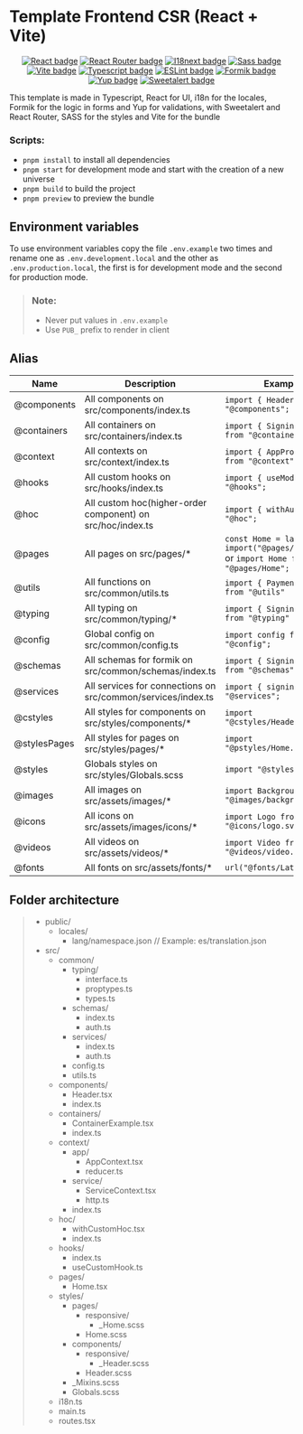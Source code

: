 # Template Frontend CSR (React + Vite)
<p align="center">
  <a href="https://beta.reactjs.org/apis/react" target="_blank" rel="noopener noreferrer" style="display: inline-block;">
    <img src="https://img.shields.io/badge/react%20-%2361dafb.svg?&style=for-the-badge&logo=react&logoColor=white" alt="React badge" />
  </a>
  <a href="https://reactrouter.com/en/main" target="_blank" rel="noopener noreferrer" style="display: inline-block;">
    <img src="https://img.shields.io/badge/react%20router%20-%23f44250.svg?&style=for-the-badge&logo=reactrouter&logoColor=white" alt="React Router badge" />
  </a>
  <a href="https://www.i18next.com/" target="_blank" rel="noopener noreferrer" style="display: inline-block;">
    <img src="https://img.shields.io/badge/i18next%20-%2326a69a.svg?&style=for-the-badge&logo=i18next&logoColor=white" alt="I18next badge" />
  </a>
  <a href="https://sass-lang.com/documentation/" target="_blank" rel="noopener noreferrer" style="display: inline-block;">
    <img src="https://img.shields.io/badge/sass%20-%23bf4080.svg?&style=for-the-badge&logo=sass&logoColor=white" alt="Sass badge" />
  </a>
  <br />
  <a href="https://vitejs.dev/" target="_blank" rel="noopener noreferrer" style="display: inline-block;">
    <img src="https://img.shields.io/badge/vite%20-%23BD34FE.svg?&style=for-the-badge&logo=vite&logoColor=white" alt="Vite badge" />
  </a>
  <a href="https://vitejs.dev/" target="_blank" rel="noopener noreferrer" style="display: inline-block;">
    <img src="https://img.shields.io/badge/typescript%20-%233178C6.svg?&style=for-the-badge&logo=typescript&logoColor=white" alt="Typescript badge" />
  </a>
  <a href="https://eslint.org/docs/latest/user-guide/getting-started" target="_blank" rel="noopener noreferrer" style="display: inline-block;">
    <img src="https://img.shields.io/badge/eslint%20-%234b32c3.svg?&style=for-the-badge&logo=eslint&logoColor=white" alt="ESLint badge" />
  </a>
  <a href="https://formik.org/docs/overview" target="_blank" rel="noopener noreferrer" style="display: inline-block;">
    <img src="https://img.shields.io/badge/formik%20-%231d4ed8.svg?&style=for-the-badge&logo=formik&logoColor=white" alt="Formik badge" />
  </a>
  <a href="https://www.npmjs.com/package/yup" target="_blank" rel="noopener noreferrer" style="display: inline-block;">
    <img src="https://img.shields.io/badge/yup%20-%23111827.svg?&style=for-the-badge&logo=yup&logoColor=white" alt="Yup badge" />
  </a>
  <a href="https://sweetalert.js.org/guides/" target="_blank" rel="noopener noreferrer" style="display: inline-block;">
    <img src="https://img.shields.io/badge/sweetalert%20-%23f27474.svg?&style=for-the-badge&logo=sweetalert&logoColor=white" alt="Sweetalert badge" />
  </a>
</p>

This template is made in Typescript, React for UI, i18n for the locales, Formik for the logic in forms and Yup for validations, with Sweetalert and React Router, SASS for the styles and Vite for the bundle

### Scripts:
- `pnpm install` to install all dependencies
- `pnpm start` for development mode and start with the creation of a new universe
- `pnpm build` to build the project
- `pnpm preview` to preview the bundle

## Environment variables
To use environment variables copy the file `.env.example` two times and rename one as `.env.development.local` and the other as `.env.production.local`, the first is for development mode and the second for production mode.

> ### Note:
> - Never put values in `.env.example`
> - Use `PUB_` prefix to render in client

## Alias
| Name              | Description                                                  | Example        |
| ----------------- | ------------------------------------------------------------ | -------------- |
| @components       | All components on src/components/index.ts                    | `import { Header } from "@components";` |
| @containers       | All containers on src/containers/index.ts                    | `import { SigninForm } from "@containers";` |
| @context          | All contexts on src/context/index.ts                         | `import { AppProvider } from "@context";` |
| @hooks            | All custom hooks on src/hooks/index.ts                       | `import { useModal } from "@hooks";` |
| @hoc              | All custom hoc(higher-order component) on src/hoc/index.ts   | `import { withAuth } from "@hoc";` |
| @pages            | All pages on src/pages/*                                     | `const Home = lazy(() => import("@pages/Home"));` or `import Home from "@pages/Home";` |
| @utils            | All functions on src/common/utils.ts                         | `import { PaymentError } from "@utils"` |
| @typing           | All typing on src/common/typing/*                            | `import { SigninValues } from "@typing"` |
| @config           | Global config on src/common/config.ts                        | `import config from "@config";` |
| @schemas          | All schemas for formik on src/common/schemas/index.ts        | `import { SigninSchema } from "@schemas";` |
| @services         | All services for connections on src/common/services/index.ts | `import { signin } from "@services";` |
| @cstyles | All styles for components on src/styles/components/*         | `import "@cstyles/Header.scss";` |
| @stylesPages      | All styles for pages on src/styles/pages/*                   | `import "@pstyles/Home.scss";` |
| @styles           | Globals styles on src/styles/Globals.scss                    | `import "@styles";` |
| @images           | All images on src/assets/images/*                            | `import Background from "@images/background.png";` | 
| @icons            | All icons on src/assets/images/icons/*                       | `import Logo from "@icons/logo.svg";` |
| @videos           | All videos on src/assets/videos/*                            | `import Video from "@videos/video.mp4";` |
| @fonts            | All fonts on src/assets/fonts/*                              | `url("@fonts/Lato.ttf");` |


## Folder architecture

> - public/
>   - locales/
>     - lang/namespace.json // Example: es/translation.json
> - src/
>   - common/
>     - typing/
>       - interface.ts
>       - proptypes.ts
>       - types.ts
>     - schemas/
>       - index.ts
>       - auth.ts
>     - services/
>       - index.ts
>       - auth.ts
>     - config.ts
>     - utils.ts
>   - components/
>     - Header.tsx
>     - index.ts
>   - containers/
>     - ContainerExample.tsx
>     - index.ts
>   - context/
>     - app/
>       - AppContext.tsx
>       - reducer.ts
>     - service/
>       - ServiceContext.tsx
>       - http.ts
>     - index.ts
>   - hoc/
>     - withCustomHoc.tsx
>     - index.ts
>   - hooks/
>     - index.ts
>     - useCustomHook.ts
>   - pages/
>     - Home.tsx
>   - styles/
>     - pages/
>       - responsive/
>         - _Home.scss
>       - Home.scss
>     - components/
>       - responsive/
>         - _Header.scss
>       - Header.scss
>     - _Mixins.scss
>     - Globals.scss
>   - i18n.ts
>   - main.ts
>   - routes.tsx
